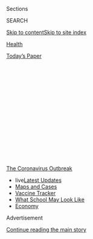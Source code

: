 <div id="app">

<div>

<div>

<div>

<div class="NYTAppHideMasthead css-1q2w90k e1suatyy0">

<div class="section css-ui9rw0 e1suatyy2">

<div class="css-eph4ug er09x8g0">

<div class="css-6n7j50">

</div>

<span class="css-1dv1kvn">Sections</span>

<div class="css-10488qs">

<span class="css-1dv1kvn">SEARCH</span>

</div>

[Skip to content](#site-content)[Skip to site
index](#site-index)

</div>

<div id="masthead-section-label" class="css-1wr3we4 eaxe0e00">

[Health](https://www.nytimes3xbfgragh.onion/section/health)

</div>

<div class="css-10698na e1huz5gh0">

</div>

</div>

<div id="masthead-bar-one" class="section hasLinks css-15hmgas e1csuq9d3">

<div class="css-uqyvli e1csuq9d0">

</div>

<div class="css-1uqjmks e1csuq9d1">

</div>

<div class="css-9e9ivx">

[](https://myaccount.nytimes3xbfgragh.onion/auth/login?response_type=cookie&client_id=vi)

</div>

<div class="css-1bvtpon e1csuq9d2">

[Today’s
Paper](https://www.nytimes3xbfgragh.onion/section/todayspaper)

</div>

</div>

</div>

</div>

<div data-aria-hidden="false">

<div id="site-content" data-role="main">

<div>

<div class="css-1aor85t" style="opacity:0.000000001;z-index:-1;visibility:hidden">

<div class="css-1hqnpie">

<div class="css-epjblv">

<span class="css-17xtcya">[Health](/section/health)</span><span class="css-x15j1o">|</span><span class="css-fwqvlz">Trump’s
Vaccine Chief Has Vast Ties to Drug Industry, Posing Possible
Conflicts</span>

</div>

<div class="css-k008qs">

<div class="css-1iwv8en">

<span class="css-18z7m18"></span>

<div>

</div>

</div>

<span class="css-1n6z4y">https://nyti.ms/3bPsPIj</span>

<div class="css-1705lsu">

<div class="css-4xjgmj">

<div class="css-4skfbu" data-role="toolbar" data-aria-label="Social Media Share buttons, Save button, and Comments Panel with current comment count" data-testid="share-tools">

  - 
  - 
  - 
  - 
    
    <div class="css-6n7j50">
    
    </div>

  - 
  - 

</div>

</div>

</div>

</div>

</div>

</div>

<div id="NYT_TOP_BANNER_REGION" class="css-13pd83m">

<div>

<div id="styln-prism-menu-1592847958612" class="section interactive-content interactive-size-medium css-1edisqu">

<div class="css-17ih8de interactive-body">

<div id="scroll-container" class="css-1gj85ro">

[<span class="styln-title-wrap"><span class="css-1pje3qr">The
Coronavirus</span><span class="css-1pje3qr">
Outbreak</span></span>](https://www.nytimes3xbfgragh.onion/news-event/coronavirus?action=click&pgtype=Article&state=default&region=TOP_BANNER&context=storylines_menu)

  - <span class="css-kqxiym" data-emphasize="true">live</span>[Latest
    Updates](https://www.nytimes3xbfgragh.onion/2020/08/02/world/coronavirus-updates.html?action=click&pgtype=Article&state=default&region=TOP_BANNER&context=storylines_menu)
  - [Maps and
    Cases](https://www.nytimes3xbfgragh.onion/interactive/2020/us/coronavirus-us-cases.html?action=click&pgtype=Article&state=default&region=TOP_BANNER&context=storylines_menu)
  - [Vaccine
    Tracker](https://www.nytimes3xbfgragh.onion/interactive/2020/science/coronavirus-vaccine-tracker.html?action=click&pgtype=Article&state=default&region=TOP_BANNER&context=storylines_menu)
  - [What School May Look
    Like](https://www.nytimes3xbfgragh.onion/interactive/2020/07/29/us/schools-reopening-coronavirus.html?action=click&pgtype=Article&state=default&region=TOP_BANNER&context=storylines_menu)
  - [Economy](https://www.nytimes3xbfgragh.onion/live/2020/07/31/business/stock-market-today-coronavirus?action=click&pgtype=Article&state=default&region=TOP_BANNER&context=storylines_menu)

</div>

</div>

</div>

</div>

</div>

<div id="top-wrapper" class="css-1sy8kpn">

<div id="top-slug" class="css-l9onyx">

Advertisement

</div>

[Continue reading the main
story](#after-top)

<div class="ad top-wrapper" style="text-align:center;height:100%;display:block;min-height:250px">

<div id="top" class="place-ad" data-position="top" data-size-key="top">

</div>

</div>

<div id="after-top">

</div>

</div>

<div>

<div id="sponsor-wrapper" class="css-1hyfx7x">

<div id="sponsor-slug" class="css-19vbshk">

Supported by

</div>

[Continue reading the main
story](#after-sponsor)

<div id="sponsor" class="ad sponsor-wrapper" style="text-align:center;height:100%;display:block">

</div>

<div id="after-sponsor">

</div>

</div>

<div class="css-186x18t">

</div>

<div class="css-1vkm6nb ehdk2mb0">

# Trump’s Vaccine Chief Has Vast Ties to Drug Industry, Posing Possible Conflicts

</div>

Moncef Slaoui, a former pharmaceutical executive, is now overseeing the
U.S. initiative to develop coronavirus treatments and vaccines. His
financial interests and corporate roles have come under scrutiny.

<div class="css-79elbk" data-testid="photoviewer-wrapper">

<div class="css-z3e15g" data-testid="photoviewer-wrapper-hidden">

</div>

<div class="css-1a48zt4 ehw59r15" data-testid="photoviewer-children">

![<span class="css-16f3y1r e13ogyst0" data-aria-hidden="true">Moncef
Slaoui, a former pharmaceutical executive and now the chief scientist of
the White House’s initiative to develop a coronavirus vaccine, in the
Rose Garden last
week.</span><span class="css-cnj6d5 e1z0qqy90" itemprop="copyrightHolder"><span class="css-1ly73wi e1tej78p0">Credit...</span><span><span>Samuel
Corum for The New York
Times</span></span></span>](https://static01.graylady3jvrrxbe.onion/images/2020/05/20/science/00VIRUS-MODERNA1/merlin_172536732_f6af48b1-4ce0-4812-aea8-5e7810403d45-articleLarge.jpg?quality=75&auto=webp&disable=upscale)

</div>

</div>

<div class="css-18e8msd">

<div class="css-vp77d3 epjyd6m0">

<div class="css-1baulvz">

By [<span class="css-1baulvz" itemprop="name">Sheila
Kaplan</span>](https://www.nytimes3xbfgragh.onion/by/sheila-kaplan),
[<span class="css-1baulvz" itemprop="name">Matthew
Goldstein</span>](https://www.nytimes3xbfgragh.onion/by/matthew-goldstein)
and [<span class="css-1baulvz last-byline" itemprop="name">Alexandra
Stevenson</span>](https://www.nytimes3xbfgragh.onion/by/alexandra-stevenson)

</div>

</div>

  - 
    
    <div class="css-ld3wwf e16638kd2">
    
    May 20,
    2020
    
    </div>

  - 
    
    <div class="css-4xjgmj">
    
    <div class="css-d8bdto" data-role="toolbar" data-aria-label="Social Media Share buttons, Save button, and Comments Panel with current comment count" data-testid="share-tools">
    
      - 
      - 
      - 
      - 
        
        <div class="css-6n7j50">
        
        </div>
    
      - 
      - 
    
    </div>
    
    </div>

</div>

</div>

<div class="section meteredContent css-1r7ky0e" name="articleBody" itemprop="articleBody">

<div class="css-1fanzo5 StoryBodyCompanionColumn">

<div class="css-53u6y8">

The chief scientist brought on to lead the Trump administration’s
vaccine efforts has spent the last several days trying to disentangle
pieces of his stock portfolio and his intricate ties to big
pharmaceutical interests, as critics point to the potential for
significant conflicts of interest.

The scientist, Moncef Slaoui, is a venture capitalist and a former
longtime executive at GlaxoSmithKline. Most recently, he sat on the
board of Moderna, a Cambridge, Mass., biotechnology firm with a $30
billion valuation that is pursuing a coronavirus vaccine. He resigned
when President Trump named him last Thursday to the new post as chief
adviser for Operation Warp Speed, the federal drive for coronavirus
vaccines and treatments.

Just days into his job, the extent of Dr. Slaoui’s financial interests
in drug companies has begun to emerge: The value of his stock holdings
in Moderna jumped nearly $2.4 million, to $12.4 million when the company
released preliminary, partial data from an early phase of its candidate
vaccine trial that helped send the markets soaring on Monday.

Dr. Slaoui sold his shares on Tuesday, and the administration said he
would donate the increased value to cancer research.

</div>

</div>

<div class="css-1fanzo5 StoryBodyCompanionColumn">

<div class="css-53u6y8">

But the Moderna stock is just one piece of his pharmaceutical portfolio,
much of which is not public. And some ethics and financial securities
experts have voiced concerns about the arrangement Dr. Slaoui struck
with the administration.

In agreeing to accept the position, Dr. Slaoui did not come on board as
a government employee. Instead, he is on a contract, receiving $1 for
his service. That leaves him exempt from federal disclosure rules that
would require him to list his outside positions, stock holdings and
other potential conflicts. And the contract position is not subject to
the same conflict-of-interest laws and regulations that executive branch
employees must follow.

Dr. Slaoui, an expert in molecular biology and immunology, is not the
first Trump administration official with close relationships to drug and
health care companies. His immediate boss, Alex M. Azar II, the health
and human services secretary, is a former Eli Lilly executive. And the
former commissioner of the Food and Drug Administration, Dr. Scott
Gottlieb, has moved in and out of government twice, and divested of his
interests immediately upon assuming the F.D.A. job in 2017.

Dr. Slaoui, 60, has spent his career developing vaccines and
biotechnology businesses, and he has the investments and board seats to
prove it. He still holds just under $10 million in GlaxoSmithKline stock
and remains a partner in Medicxi, a venture capital firm that
specializes in investing in biotech concerns, with several companies
engaged in the global race to develop treatments or vaccines to stanch
the coronavirus pandemic. GSK and Sanofi have become partners in
creating a vaccine candidate against the coronavirus.

The administration has reviewed Dr. Slaoui’s affiliations with several
companies and concluded in several instances that there were no
conflicts because his advisory roles were unrelated to coronavirus
research or treatments, and in some cases the corporations had no
products against the virus in production, according to a senior official
with the Department of Health and Human Services.

</div>

</div>

<div class="css-1fanzo5 StoryBodyCompanionColumn">

<div class="css-53u6y8">

The new group of which Dr. Slaoui is lead scientist will vet candidates
for vaccines and treatments, to decide whether they should receive
federal financial backing and additional
support.

</div>

</div>

<div class="css-1sngw6j">

[](https://www.nytimes3xbfgragh.onion/interactive/2020/05/20/science/coronavirus-vaccine-development.html)

<div class="css-1eoytci">

![](https://static01.graylady3jvrrxbe.onion/images/2020/05/20/us/coronavirus-vaccine-development-promo-1590000253880/coronavirus-vaccine-development-promo-1590000253880-articleLarge.png)

</div>

<div class="css-1rha1bf">

## Different Approaches to a Coronavirus Vaccine

Scientists are using many techniques to develop coronavirus vaccines.

</div>

</div>

<div class="css-1fanzo5 StoryBodyCompanionColumn">

<div class="css-53u6y8">

In an interview, Dr. Slaoui said he was determined to avoid conflicts
and would re-evaluate any remaining associations if his financial
interests stood to gain more from his new post overseeing the
government’s push to encourage speedy development of treatments or
vaccines.

He did not say how much his GSK shares were worth. When he left the
company in 2017, he held about 240,000 shares and share equivalents,
according to the drug company’s annual report and an analysis by the
executive compensation firm
Equilar.

<div id="NYT_MAIN_CONTENT_1_REGION" class="css-9tf9ac">

<div>

<div id="styln-covid-updates-world" class="section interactive-content interactive-size-medium css-1ftcdic">

<div class="css-17ih8de interactive-body">

<div id="styln-briefing-block" data-asset-id="QXJ0aWNsZTpueXQ6Ly9hcnRpY2xlLzhiMjRmNTQ0LWVhMmUtNTlmNC1hMDZiLTM0YWI3YTlmN2E4YQ==">

<div class="briefing-block-header-section">

# [Latest Updates: Global Coronavirus Outbreak](https://www.nytimes3xbfgragh.onion/2020/08/01/world/coronavirus-covid-19.html?action=click&pgtype=Article&state=default&region=MAIN_CONTENT_1&context=storylines_live_updates)

<div class="briefing-block-ts">

Updated 2020-08-02T17:52:35.962Z

</div>

</div>

  - [The U.S. reels as July cases more than double the total of any
    other
    month.](https://www.nytimes3xbfgragh.onion/2020/08/01/world/coronavirus-covid-19.html?action=click&pgtype=Article&state=default&region=MAIN_CONTENT_1&context=storylines_live_updates#link-34047410)
  - [Top U.S. officials work to break an impasse over the federal
    jobless
    benefit.](https://www.nytimes3xbfgragh.onion/2020/08/01/world/coronavirus-covid-19.html?action=click&pgtype=Article&state=default&region=MAIN_CONTENT_1&context=storylines_live_updates#link-780ec966)
  - [Its outbreak untamed, Melbourne goes into even greater
    lockdown.](https://www.nytimes3xbfgragh.onion/2020/08/01/world/coronavirus-covid-19.html?action=click&pgtype=Article&state=default&region=MAIN_CONTENT_1&context=storylines_live_updates#link-2bc8948)

<div class="briefing-block-footer">

<div class="briefing-block-footer-meta">

[See more
updates](https://www.nytimes3xbfgragh.onion/2020/08/01/world/coronavirus-covid-19.html?action=click&pgtype=Article&state=default&region=MAIN_CONTENT_1&context=storylines_live_updates)

</div>

<div class="briefing-block-briefinglinks">

<span>More live coverage:</span>
[Markets](https://www.nytimes3xbfgragh.onion/live/2020/07/31/business/stock-market-today-coronavirus?action=click&pgtype=Article&state=default&region=MAIN_CONTENT_1&context=storylines_live_updates)

</div>

</div>

</div>

</div>

</div>

</div>

</div>

He said he told administration officials that he did not want to sell
his company stock.

“I have worked for 29 years for GSK,” Dr. Slaoui said. “I have never
sold a single share of any company in my life. This is my retirement.
What I said regarding the GSK shares, I said I cannot take the job if I
have to sell them.”

Advanced Decision Vectors, which regularly
[contracts](https://advancedvllc.com/clients/)with the National
Institutes of Health and other federal agencies, will pay Dr. Slaoui’s
living expenses when he stays in Washington away from his home in the
Philadelphia area.

Without public disclosure, some ethics experts called his contract an
end-run around the rules.

“This is basically absurd,” said Virginia Canter, who is chief ethics
counsel for Citizens for Responsibility and Ethics in Washington. “It
allows for no public scrutiny of his conflicts of interest.”

</div>

</div>

<div class="css-1fanzo5 StoryBodyCompanionColumn">

<div class="css-53u6y8">

Ms. Canter also said federal law barred government contractors from
supervising government employees.

But others noted the lengths to which Dr. Slaoui was already distancing
himself. Joseph Grundfest, a Stanford law professor and a former
commissioner on the Securities and Exchange Commission, said conflicts
of interest involving scientific experts were hardly rare.

“The challenge is to manage them appropriately, because if you try to
avoid them altogether you often won’t be able to get the best people for
the job,” Mr. Grundfest said.

“And obviously there will be appropriate recusals on a situational,
going-forward basis, as is common,” he added. “What more do you want the
guy to do?”

Dr. Slaoui has stepped away from other commitments: He resigned last
week from Lonza, which will manufacture Moderna’s vaccine if it goes
into production. And he said he left his position as an adviser to a
company that works with Chinese businesses to develop therapies against
the virus.

</div>

</div>

<div class="css-79elbk" data-testid="photoviewer-wrapper">

<div class="css-z3e15g" data-testid="photoviewer-wrapper-hidden">

</div>

<div class="css-1a48zt4 ehw59r15" data-testid="photoviewer-children">

![<span class="css-16f3y1r e13ogyst0" data-aria-hidden="true">Moderna
Therapeutics’ corporate headquarters in Cambridge, Mass. Mr. Slaoui was
on the company’s board until he resigned last
week.</span><span class="css-cnj6d5 e1z0qqy90" itemprop="copyrightHolder"><span class="css-1ly73wi e1tej78p0">Credit...</span><span>Tony
Luong for The New York
Times</span></span>](https://static01.graylady3jvrrxbe.onion/images/2020/05/20/science/00VIRUS-MODERNA2/merlin_172650756_c35e3a0e-88de-437e-b943-354698907ac9-articleLarge.jpg?quality=75&auto=webp&disable=upscale)

</div>

</div>

<div class="css-1fanzo5 StoryBodyCompanionColumn">

<div class="css-53u6y8">

Dr. Slaoui also said that if the value of GlaxoSmithKline accrues higher
than that of the pharmaceutical sector of the S\&P 500 Index by the time
he leaves the job, and if GSK has received any investment from the
government for the Covid-19 program, he will donate the difference in
his stock value to the National Institutes of Health, for research.

</div>

</div>

<div class="css-1fanzo5 StoryBodyCompanionColumn">

<div class="css-53u6y8">

Michael R. Caputo, assistant secretary for public affairs at H.H.S.,
said that the agency’s ethics office had cleared Dr. Slaoui to hold onto
his GSK investment and that he had agreed not to trade other
coronavirus-related stocks. He added that Dr. Slaoui’s contract now
included an ethics addendum, but could not provide details.

Mr. Caputo said Dr. Slaoui’s role would be to recommend decisions that
would be considered by government officials, including the chief
operating officer Gen. Gustave Perna and others supervising the project.

Ms. Canter, a former ethics lawyer in the Obama and Clinton
administrations, the Securities and Exchange Commission and other
agencies, pointed out that GSK’s vaccine candidate with Sanofi could
wind up competing with other manufacturers vying for government approval
and support.

“If he retains stock in companies that are investing in the development
of a vaccine, and he’s involved in overseeing this process to select the
safest vaccine to combat Covid-19, regardless of how wonderful a person
he is, we can’t be confident of the integrity of any process in which he
is involved,” Ms. Canter said.

In addition, his affiliation with Medicxi could complicate matters: [Two
of its investors](https://www.medicxi.com/sections/about) are GSK and a
division of Johnson & Johnson, which is also developing a potential
vaccine.

Moderna has already received nearly $500 million from the government to
help scale up production.

In stepping down from Moderna’s board, Dr. Slaoui also gave up the
potential for future stock gains. Equilar estimated that he stood to
forfeit 73,000 options to buy shares valued at $4.2
million.

<div id="NYT_MAIN_CONTENT_3_REGION" class="css-9tf9ac">

<div>

<div id="styln-prism-freeform-1594220623585" class="section interactive-content interactive-size-medium css-1ftcdic">

<div class="css-17ih8de interactive-body">

<div id="prism-freeform-block-62021" class="css-19mumt8" data-role="complementary" data-storyline="The Coronavirus Outbreak" data-truncated="true" tabindex="0">

<div class="css-a8d9oz">

<div class="css-eb027h">

[](https://www.nytimes3xbfgragh.onion/news-event/coronavirus?action=click&pgtype=Article&state=default&region=MAIN_CONTENT_3&context=storylines_faq)

### The Coronavirus Outbreak ›

#### Frequently Asked Questions

Updated July 27, 2020

  - #### Should I refinance my mortgage?
    
      - [It could be a good
        idea,](https://www.nytimes3xbfgragh.onion/article/coronavirus-money-unemployment.html?action=click&pgtype=Article&state=default&region=MAIN_CONTENT_3&context=storylines_faq)
        because mortgage rates have [never been
        lower.](https://www.nytimes3xbfgragh.onion/2020/07/16/business/mortgage-rates-below-3-percent.html?action=click&pgtype=Article&state=default&region=MAIN_CONTENT_3&context=storylines_faq)
        Refinancing requests have pushed mortgage applications to some
        of the highest levels since 2008, so be prepared to get in line.
        But defaults are also up, so if you’re thinking about buying a
        home, be aware that some lenders have tightened their standards.

  - #### What is school going to look like in September?
    
      - It is unlikely that many schools will return to a normal
        schedule this fall, requiring the grind of [online
        learning](https://www.nytimes3xbfgragh.onion/2020/06/05/us/coronavirus-education-lost-learning.html?action=click&pgtype=Article&state=default&region=MAIN_CONTENT_3&context=storylines_faq),
        [makeshift child
        care](https://www.nytimes3xbfgragh.onion/2020/05/29/us/coronavirus-child-care-centers.html?action=click&pgtype=Article&state=default&region=MAIN_CONTENT_3&context=storylines_faq)
        and [stunted
        workdays](https://www.nytimes3xbfgragh.onion/2020/06/03/business/economy/coronavirus-working-women.html?action=click&pgtype=Article&state=default&region=MAIN_CONTENT_3&context=storylines_faq)
        to continue. California’s two largest public school districts —
        Los Angeles and San Diego — said on July 13, that [instruction
        will be remote-only in the
        fall](https://www.nytimes3xbfgragh.onion/2020/07/13/us/lausd-san-diego-school-reopening.html?action=click&pgtype=Article&state=default&region=MAIN_CONTENT_3&context=storylines_faq),
        citing concerns that surging coronavirus infections in their
        areas pose too dire a risk for students and teachers. Together,
        the two districts enroll some 825,000 students. They are the
        largest in the country so far to abandon plans for even a
        partial physical return to classrooms when they reopen in
        August. For other districts, the solution won’t be an
        all-or-nothing approach. [Many
        systems](https://bioethics.jhu.edu/research-and-outreach/projects/eschool-initiative/school-policy-tracker/),
        including the nation’s largest, New York City, are devising
        [hybrid
        plans](https://www.nytimes3xbfgragh.onion/2020/06/26/us/coronavirus-schools-reopen-fall.html?action=click&pgtype=Article&state=default&region=MAIN_CONTENT_3&context=storylines_faq)
        that involve spending some days in classrooms and other days
        online. There’s no national policy on this yet, so check with
        your municipal school system regularly to see what is happening
        in your community.

  - #### Is the coronavirus airborne?
    
      - The coronavirus [can stay aloft for hours in tiny droplets in
        stagnant
        air](https://www.nytimes3xbfgragh.onion/2020/07/04/health/239-experts-with-one-big-claim-the-coronavirus-is-airborne.html?action=click&pgtype=Article&state=default&region=MAIN_CONTENT_3&context=storylines_faq),
        infecting people as they inhale, mounting scientific evidence
        suggests. This risk is highest in crowded indoor spaces with
        poor ventilation, and may help explain super-spreading events
        reported in meatpacking plants, churches and restaurants. [It’s
        unclear how often the virus is
        spread](https://www.nytimes3xbfgragh.onion/2020/07/06/health/coronavirus-airborne-aerosols.html?action=click&pgtype=Article&state=default&region=MAIN_CONTENT_3&context=storylines_faq)
        via these tiny droplets, or aerosols, compared with larger
        droplets that are expelled when a sick person coughs or sneezes,
        or transmitted through contact with contaminated surfaces, said
        Linsey Marr, an aerosol expert at Virginia Tech. Aerosols are
        released even when a person without symptoms exhales, talks or
        sings, according to Dr. Marr and more than 200 other experts,
        who [have outlined the evidence in an open letter to the World
        Health
        Organization](https://academic.oup.com/cid/article/doi/10.1093/cid/ciaa939/5867798).

  - #### What are the symptoms of coronavirus?
    
      - Common symptoms [include fever, a dry cough, fatigue and
        difficulty breathing or shortness of
        breath.](https://www.nytimes3xbfgragh.onion/article/symptoms-coronavirus.html?action=click&pgtype=Article&state=default&region=MAIN_CONTENT_3&context=storylines_faq)
        Some of these symptoms overlap with those of the flu, making
        detection difficult, but runny noses and stuffy sinuses are less
        common. [The C.D.C. has
        also](https://www.nytimes3xbfgragh.onion/2020/04/27/health/coronavirus-symptoms-cdc.html?action=click&pgtype=Article&state=default&region=MAIN_CONTENT_3&context=storylines_faq)
        added chills, muscle pain, sore throat, headache and a new loss
        of the sense of taste or smell as symptoms to look out for. Most
        people fall ill five to seven days after exposure, but symptoms
        may appear in as few as two days or as many as 14 days.

  - #### Does asymptomatic transmission of Covid-19 happen?
    
      - So far, the evidence seems to show it does. A widely cited
        [paper](https://www.nature.com/articles/s41591-020-0869-5)
        published in April suggests that people are most infectious
        about two days before the onset of coronavirus symptoms and
        estimated that 44 percent of new infections were a result of
        transmission from people who were not yet showing symptoms.
        Recently, a top expert at the World Health Organization stated
        that transmission of the coronavirus by people who did not have
        symptoms was “very rare,” [but she later walked back that
        statement.](https://www.nytimes3xbfgragh.onion/2020/06/09/world/coronavirus-updates.html?action=click&pgtype=Article&state=default&region=MAIN_CONTENT_3&context=storylines_faq#link-1f302e21)

<div id="styln-survey-component-62021" class="styln-survey-component" data-surveyname="faq" data-surveystoryline="coronavirus">

</div>

</div>

<div class="css-6mllg9">

</div>

<div class="css-pmm6ed">

<span class="css-5gimkt"></span>

</div>

</div>

</div>

</div>

</div>

</div>

</div>

In the past, he also worked for a company with extensive dealings in
China, which has become a target of the president’s criticism during the
pandemic. Mr. Trump and others have questioned whether China did enough
to contain the coronavirus and assist other countries in controlling its
spread.

</div>

</div>

<div class="css-1fanzo5 StoryBodyCompanionColumn">

<div class="css-53u6y8">

The company, Brii Biosciences, where Dr. Slaoui was an adviser until
Friday, has ties to China’s top business leadership.

The company’s high-profile list of investors includes Boyu Capital, the
private equity firm where Jiang Zhicheng, the grandson of the former
Chinese president Jiang Zemin, was a partner until January of this year,
according to corporate filings. Sequoia Capital and Yunfeng Capital, the
private equity fund of Jack Ma, the co-founder of Alibaba, are also
investors.

In April, Brii, which has offices in Durham, N.C., [announced a
partnership](https://www.briibio.com/news/45.html)and licensing deal
over its Covid antibody research with Tsinghua University and the 3rd
People’s Hospital of Shenzhen.

In a statement, Brii said Dr. Slaoui “received compensation consistent
with his service” and left with “a small amount of stock options.” The
company added that Dr. Slaoui was not involved in Brii’s coronavirus
work in China.

Dr. Slaoui said he would resign from the boards of Clasado and Artizan
Biosciences, both companies that work on treatments for intestinal
problems. He said he would remain on the board of SutroVax, which
recently raised $110 million from investors and is developing vaccines
for pneumonia. He will also continue on the boards of Divide & Conquer,
and Monopteros, which work on cancer treatments.

At his first appearance in the White House Rose Garden, Dr. Slaoui
divulged that he had “recently seen early data from a clinical trial
with a coronavirus vaccine, and these data made me feel even more
confident that we will be able to deliver a few hundred million doses of
vaccine” — enough to inoculate much of the United States — “by the end
of 2020.”

While he did not mention Moderna specifically, the company did release
partial data the following Monday morning, saying that its vaccine
candidate appeared safe and had provoked an immune response in eight of
45 people.

</div>

</div>

<div class="css-1fanzo5 StoryBodyCompanionColumn">

<div class="css-53u6y8">

Some researchers and ethicists criticized the company’s decision to
publicize only a piece of a study that had not been published in a
peer-reviewed journal. The National Institute of Allergy and Infectious
Diseases, the agency led by Dr. Anthony Fauci and Moderna’s partner on
the vaccine, has not commented.

Moderna has yet to produce any successful vaccine and has a lot riding
on its Covid-19 project. Its technology, which uses genetic material
from the virus called mRNA, is relatively new and unproven. And many
vaccine candidates fail after showing preliminary promise, or cause
serious side effects in later human trials.

By late Monday, Moderna kicked off [a big stock offering
i](https://www.businesswire.com/news/home/20200518005788/en/Moderna-Announces-Pricing-Public-Offering-Shares-Common)n
which it hopes to raise $1.34 billion with the sale of 17.6 million
shares. The company, which expected to close the offering on Thursday,
is looking to raise capital to help bankroll vaccine development.

The company went public in 2018 with a $600 million initial public
offering, the biggest to date for a biotech company. Its board includes
several members of venture capital firms — Flagship Pioneering and
General Catalyst. Flagship was one of the early backers of Moderna and
owns 17 percent of its stock. Another large shareholder is the pharma
company AstraZeneca. Until late last year, the big hedge fund Viking
Global was a sizable investor in Moderna, but it slashed its holdings at
the end of 2019, according to regulatory filings.

Moderna’s chief executive, Stéphane Bancel, owns 8.7 percent of
outstanding stock and last year received a compensation package worth
$8.9 million.

The company has approval to begin a second-phase trial involving 600
people, and said it was moving on an accelerated timetable to begin the
third phase in July with thousands of people.

Many public health experts continue to say it is unlikely that a vaccine
will be ready for mass production before next year.

Cao Li contributed research.

</div>

</div>

<div>

</div>

</div>

<div>

</div>

<div>

</div>

<div>

</div>

<div>

<div id="bottom-wrapper" class="css-1ede5it">

<div id="bottom-slug" class="css-l9onyx">

Advertisement

</div>

[Continue reading the main
story](#after-bottom)

<div id="bottom" class="ad bottom-wrapper" style="text-align:center;height:100%;display:block;min-height:90px">

</div>

<div id="after-bottom">

</div>

</div>

</div>

</div>

</div>

## Site Index

<div>

</div>

## Site Information Navigation

  - [© <span>2020</span> <span>The New York Times
    Company</span>](https://help.nytimes3xbfgragh.onion/hc/en-us/articles/115014792127-Copyright-notice)

<!-- end list -->

  - [NYTCo](https://www.nytco.com/)
  - [Contact
    Us](https://help.nytimes3xbfgragh.onion/hc/en-us/articles/115015385887-Contact-Us)
  - [Work with us](https://www.nytco.com/careers/)
  - [Advertise](https://nytmediakit.com/)
  - [T Brand Studio](http://www.tbrandstudio.com/)
  - [Your Ad
    Choices](https://www.nytimes3xbfgragh.onion/privacy/cookie-policy#how-do-i-manage-trackers)
  - [Privacy](https://www.nytimes3xbfgragh.onion/privacy)
  - [Terms of
    Service](https://help.nytimes3xbfgragh.onion/hc/en-us/articles/115014893428-Terms-of-service)
  - [Terms of
    Sale](https://help.nytimes3xbfgragh.onion/hc/en-us/articles/115014893968-Terms-of-sale)
  - [Site
    Map](https://spiderbites.nytimes3xbfgragh.onion)
  - [Help](https://help.nytimes3xbfgragh.onion/hc/en-us)
  - [Subscriptions](https://www.nytimes3xbfgragh.onion/subscription?campaignId=37WXW)

</div>

</div>

</div>

</div>
